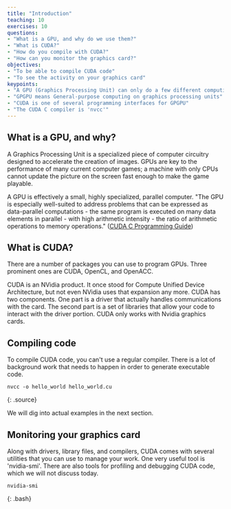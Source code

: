 ```yaml
---
title: "Introduction"
teaching: 10
exercises: 10
questions:
- "What is a GPU, and why do we use them?"
- "What is CUDA?"
- "How do you compile with CUDA?"
- "How can you monitor the graphics card?"
objectives:
- "To be able to compile CUDA code"
- "To see the activity on your graphics card"
keypoints:
- "A GPU (Graphics Processing Unit) can only do a few different computing tasks, but can do them very quickly"
- "GPGPU means General-purpose computing on graphics processing units"
- "CUDA is one of several programming interfaces for GPGPU"
- "The CUDA C compiler is 'nvcc'"
---
```


## What is a GPU, and why?

A Graphics Processing Unit is a specialized piece of computer circuitry designed to accelerate the creation of images. 
GPUs are key to the performance of many current computer games; a machine with only CPUs cannot update the picture on the screen fast enough to make the game playable.

A GPU is effectively a small, highly specialized, parallel computer. 
"The GPU is especially well-suited to address problems that can be expressed as data-parallel computations - the same program is executed on many data elements in parallel - with high arithmetic intensity - the ratio of arithmetic operations to memory operations." (<a href="https://docs.nvidia.com/cuda/cuda-c-programming-guide/index.html">CUDA C Programming Guide</a>)

## What is CUDA?

There are a number of packages you can use to program GPUs. 
Three prominent ones are CUDA, OpenCL, and OpenACC.

CUDA is an NVidia product. It once stood for Compute Unified Device Architecture, but not even NVidia uses that expansion any more. CUDA has two components. One part is a driver that actually handles communications with the card. The second part is a set of libraries that allow your code to interact with the driver portion. CUDA only works with Nvidia graphics cards.

## Compiling code

To compile CUDA code, you can't use a regular compiler. There is a lot of background work that needs to happen in order to generate executable code. 

~~~
nvcc -o hello_world hello_world.cu
~~~
{: .source}

We will dig into actual examples in the next section.

## Monitoring your graphics card

Along with drivers, library files, and compilers, CUDA comes with several utilities that you can use to manage your work. One very useful tool is 'nvidia-smi'.
There are also tools for profiling and debugging CUDA code, which we will not discuss today.

~~~
nvidia-smi
~~~
{: .bash}
